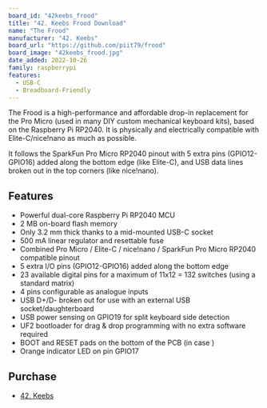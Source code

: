 ```yaml
---
board_id: "42keebs_frood"
title: "42. Keebs Frood Download"
name: "The Frood"
manufacturer: "42. Keebs"
board_url: "https://github.com/piit79/frood"
board_image: "42keebs_frood.jpg"
date_added: 2022-10-26
family: raspberrypi
features:
  - USB-C
  - Breadboard-Friendly
---
```


The Frood is a high-performance and affordable drop-in replacement for the Pro Micro (used in many DIY custom mechanical keyboard kits), based on the Raspberry Pi RP2040. It is physically and electrically compatible with Elite-C/nice!nano as much as possible.

It follows the SparkFun Pro Micro RP2040 pinout with 5 extra pins (GPIO12-GPIO16) added along the bottom edge (like Elite-C), and USB data lines broken out in the top corners (like nice!nano).

## Features
- Powerful dual-core Raspberry Pi RP2040 MCU
- 2 MB on-board flash memory
- Only 3.2 mm thick thanks to a mid-mounted USB-C socket
- 500 mA linear regulator and resettable fuse
- Combined Pro Micro / Elite-C / nice!nano / SparkFun Pro Micro RP2040 compatible pinout
- 5 extra I/O pins (GPIO12-GPIO16) added along the bottom edge 
- 23 available digital pins for a maximum of 11x12 = 132 switches (using a standard matrix)
- 4 pins configurable as analogue inputs
- USB D+/D- broken out for use with an external USB socket/daughterboard
- USB power sensing on GPIO19 for split keyboard side detection
- UF2 bootloader for drag & drop programming with no extra software required
- BOOT and RESET pads on the bottom of the PCB (in case )
- Orange indicator LED on pin GPIO17

## Purchase
- [42. Keebs](https://42keebs.eu/shop/parts/controllers/frood-rp2040-pro-micro-controller/)
